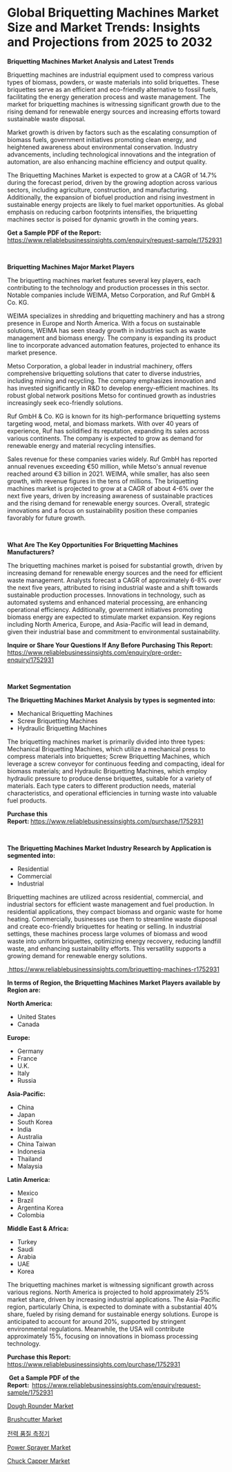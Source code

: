 <p><h1>Global Briquetting Machines Market Size and Market Trends: Insights and Projections from 2025 to 2032</h1></p><p><strong>Briquetting Machines Market Analysis and Latest Trends</strong></p>
<p><p>Briquetting machines are industrial equipment used to compress various types of biomass, powders, or waste materials into solid briquettes. These briquettes serve as an efficient and eco-friendly alternative to fossil fuels, facilitating the energy generation process and waste management. The market for briquetting machines is witnessing significant growth due to the rising demand for renewable energy sources and increasing efforts toward sustainable waste disposal.</p><p>Market growth is driven by factors such as the escalating consumption of biomass fuels, government initiatives promoting clean energy, and heightened awareness about environmental conservation. Industry advancements, including technological innovations and the integration of automation, are also enhancing machine efficiency and output quality.</p><p>The Briquetting Machines Market is expected to grow at a CAGR of 14.7% during the forecast period, driven by the growing adoption across various sectors, including agriculture, construction, and manufacturing. Additionally, the expansion of biofuel production and rising investment in sustainable energy projects are likely to fuel market opportunities. As global emphasis on reducing carbon footprints intensifies, the briquetting machines sector is poised for dynamic growth in the coming years.</p></p>
<p><strong>Get a Sample PDF of the Report:&nbsp;</strong> <a href="https://www.reliablebusinessinsights.com/enquiry/request-sample/1752931?utm_campaign=97&utm_medium=2&utm_source=Github&utm_content=ia&utm_term=20022025&utm_id=briquetting-machines">https://www.reliablebusinessinsights.com/enquiry/request-sample/1752931</a></p>
<p>&nbsp;</p>
<p><strong>Briquetting Machines Major Market Players</strong></p>
<p><p>The briquetting machines market features several key players, each contributing to the technology and production processes in this sector. Notable companies include WEIMA, Metso Corporation, and Ruf GmbH & Co. KG.</p><p>WEIMA specializes in shredding and briquetting machinery and has a strong presence in Europe and North America. With a focus on sustainable solutions, WEIMA has seen steady growth in industries such as waste management and biomass energy. The company is expanding its product line to incorporate advanced automation features, projected to enhance its market presence.</p><p>Metso Corporation, a global leader in industrial machinery, offers comprehensive briquetting solutions that cater to diverse industries, including mining and recycling. The company emphasizes innovation and has invested significantly in R&D to develop energy-efficient machines. Its robust global network positions Metso for continued growth as industries increasingly seek eco-friendly solutions.</p><p>Ruf GmbH & Co. KG is known for its high-performance briquetting systems targeting wood, metal, and biomass markets. With over 40 years of experience, Ruf has solidified its reputation, expanding its sales across various continents. The company is expected to grow as demand for renewable energy and material recycling intensifies.</p><p>Sales revenue for these companies varies widely. Ruf GmbH has reported annual revenues exceeding €50 million, while Metso's annual revenue reached around €3 billion in 2021. WEIMA, while smaller, has also seen growth, with revenue figures in the tens of millions. The briquetting machines market is projected to grow at a CAGR of about 4-6% over the next five years, driven by increasing awareness of sustainable practices and the rising demand for renewable energy sources. Overall, strategic innovations and a focus on sustainability position these companies favorably for future growth.</p></p>
<p>&nbsp;</p>
<p><strong>What Are The Key Opportunities For Briquetting Machines Manufacturers?</strong></p>
<p><p>The briquetting machines market is poised for substantial growth, driven by increasing demand for renewable energy sources and the need for efficient waste management. Analysts forecast a CAGR of approximately 6-8% over the next five years, attributed to rising industrial waste and a shift towards sustainable production processes. Innovations in technology, such as automated systems and enhanced material processing, are enhancing operational efficiency. Additionally, government initiatives promoting biomass energy are expected to stimulate market expansion. Key regions including North America, Europe, and Asia-Pacific will lead in demand, given their industrial base and commitment to environmental sustainability.</p></p>
<p><strong>Inquire or Share Your Questions If Any Before Purchasing This Report:</strong> <a href="https://www.reliablebusinessinsights.com/enquiry/pre-order-enquiry/1752931?utm_campaign=97&utm_medium=2&utm_source=Github&utm_content=ia&utm_term=20022025&utm_id=briquetting-machines">https://www.reliablebusinessinsights.com/enquiry/pre-order-enquiry/1752931</a></p>
<p>&nbsp;</p>
<p><strong>Market Segmentation</strong></p>
<p><strong>The Briquetting Machines Market Analysis by types is segmented into:</strong></p>
<p><ul><li>Mechanical Briquetting Machines</li><li>Screw Briquetting Machines</li><li>Hydraulic Briquetting Machines</li></ul></p>
<p><p>The briquetting machines market is primarily divided into three types: Mechanical Briquetting Machines, which utilize a mechanical press to compress materials into briquettes; Screw Briquetting Machines, which leverage a screw conveyor for continuous feeding and compacting, ideal for biomass materials; and Hydraulic Briquetting Machines, which employ hydraulic pressure to produce dense briquettes, suitable for a variety of materials. Each type caters to different production needs, material characteristics, and operational efficiencies in turning waste into valuable fuel products.</p></p>
<p><strong>Purchase this Report:&nbsp;</strong><a href="https://www.reliablebusinessinsights.com/purchase/1752931?utm_campaign=97&utm_medium=2&utm_source=Github&utm_content=ia&utm_term=20022025&utm_id=briquetting-machines">https://www.reliablebusinessinsights.com/purchase/1752931</a></p>
<p>&nbsp;</p>
<p><strong>The Briquetting Machines Market Industry Research by Application is segmented into:</strong></p>
<p><ul><li>Residential</li><li>Commercial</li><li>Industrial</li></ul></p>
<p><p>Briquetting machines are utilized across residential, commercial, and industrial sectors for efficient waste management and fuel production. In residential applications, they compact biomass and organic waste for home heating. Commercially, businesses use them to streamline waste disposal and create eco-friendly briquettes for heating or selling. In industrial settings, these machines process large volumes of biomass and wood waste into uniform briquettes, optimizing energy recovery, reducing landfill waste, and enhancing sustainability efforts. This versatility supports a growing demand for renewable energy solutions.</p></p>
<p><a href="https://www.reliablebusinessinsights.com/briquetting-machines-r1752931?utm_campaign=97&utm_medium=2&utm_source=Github&utm_content=ia&utm_term=20022025&utm_id=briquetting-machines">&nbsp;https://www.reliablebusinessinsights.com/briquetting-machines-r1752931</a></p>
<p><strong>In terms of Region, the Briquetting Machines Market Players available by Region are:</strong></p>
<p>
    <p> <strong> North America: </strong>
        <ul>
            <li>United States</li>
            <li>Canada</li>
        </ul>
        </p> 
    <p> <strong> Europe: </strong>
        <ul>
            <li>Germany</li>
            <li>France</li>
            <li>U.K.</li>
            <li>Italy</li>
            <li>Russia</li>
        </ul>
        </p> 
    <p> <strong> Asia-Pacific: </strong>
        <ul>
            <li>China</li>
            <li>Japan</li>
            <li>South Korea</li>
            <li>India</li>
            <li>Australia</li>
            <li>China Taiwan</li>
            <li>Indonesia</li>
            <li>Thailand</li>
            <li>Malaysia</li>
        </ul>
        </p> 
    <p> <strong> Latin America: </strong>
        <ul>
            <li>Mexico</li>
            <li>Brazil</li>
            <li>Argentina Korea</li>
            <li>Colombia</li>
        </ul>
        </p> 
    <p> <strong> Middle East & Africa: </strong>
        <ul>
            <li>Turkey</li>
            <li>Saudi</li>
            <li>Arabia</li>
            <li>UAE</li>
            <li>Korea</li>
        </ul>
    </p>
    </p>
<p><p>The briquetting machines market is witnessing significant growth across various regions. North America is projected to hold approximately 25% market share, driven by increasing industrial applications. The Asia-Pacific region, particularly China, is expected to dominate with a substantial 40% share, fueled by rising demand for sustainable energy solutions. Europe is anticipated to account for around 20%, supported by stringent environmental regulations. Meanwhile, the USA will contribute approximately 15%, focusing on innovations in biomass processing technology.</p></p>
<p><strong>Purchase this Report: </strong><a href="https://www.reliablebusinessinsights.com/purchase/1752931?utm_campaign=97&utm_medium=2&utm_source=Github&utm_content=ia&utm_term=20022025&utm_id=briquetting-machines">https://www.reliablebusinessinsights.com/purchase/1752931</a></p>
<p>&nbsp;<strong>Get a Sample PDF of the Report:&nbsp;&nbsp;</strong><a href="https://www.reliablebusinessinsights.com/enquiry/request-sample/1752931?utm_campaign=97&utm_medium=2&utm_source=Github&utm_content=ia&utm_term=20022025&utm_id=briquetting-machines">https://www.reliablebusinessinsights.com/enquiry/request-sample/1752931</a></p>
<p><strong></strong></p>
<p><p><a href="https://github.com/perezmichael28/Market-Research-Report-List-1/blob/main/dough-rounder-market.md?utm_campaign=97&utm_medium=2&utm_source=Github&utm_content=ia&utm_term=20022025&utm_id=briquetting-machines">Dough Rounder Market</a></p><p><a href="https://github.com/darusesrak/Market-Research-Report-List-1/blob/main/brushcutter-market.md?utm_campaign=97&utm_medium=2&utm_source=Github&utm_content=ia&utm_term=20022025&utm_id=briquetting-machines">Brushcutter Market</a></p><p><a href="https://github.com/sougarounis/Market-Research-Report-List-7/blob/main/996592539150.md?utm_campaign=97&utm_medium=2&utm_source=Github&utm_content=ia&utm_term=20022025&utm_id=briquetting-machines">전력 품질 측정기</a></p><p><a href="https://github.com/cornuznwazue/Market-Research-Report-List-1/blob/main/power-sprayer-market.md?utm_campaign=97&utm_medium=2&utm_source=Github&utm_content=ia&utm_term=20022025&utm_id=briquetting-machines">Power Sprayer Market</a></p><p><a href="https://github.com/kolffmaris58/Market-Research-Report-List-1/blob/main/chuck-capper-market.md?utm_campaign=97&utm_medium=2&utm_source=Github&utm_content=ia&utm_term=20022025&utm_id=briquetting-machines">Chuck Capper Market</a></p></p>